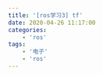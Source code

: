 ```yaml
---
title: '[ros学习3] tf'
date: 2020-04-26 11:17:00
categories: 
    - 'ros'
tags:
    - '电子'
    - 'ros'
---
```



